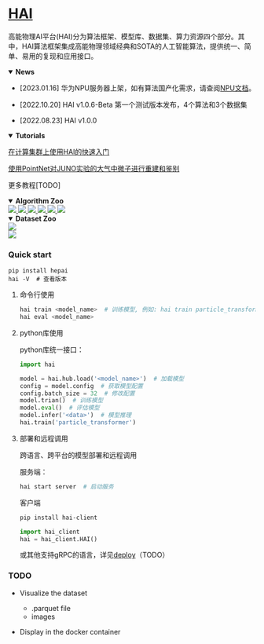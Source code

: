 # [HAI](https://code.ihep.ac.cn/zdzhang/hai)
高能物理AI平台(HAI)分为算法框架、模型库、数据集、算力资源四个部分。其中，HAI算法框架集成高能物理领域经典和SOTA的人工智能算法，提供统一、简单、易用的复现和应用接口。

<details open>
<summary><b>News</b></summary>

+ [2023.01.16] 华为NPU服务器上架，如有算法国产化需求，请查阅[NPU文档](docs/computing_power/npu_power_doc.md)。
+ [2022.10.20] HAI v1.0.6-Beta 第一个测试版本发布，4个算法和3个数据集

+ [2022.08.23] HAI v1.0.0
</details>

<details open>
<summary><b>Tutorials</b></summary>

[在计算集群上使用HAI的快速入门](docs/quickstart_hpc.md)

[使用PointNet对JUNO实验的大气中微子进行重建和鉴别](https://code.ihep.ac.cn/zhangyiyu/pointnet)

更多教程[TODO]

</details>

<details open>
<summary><b>Algorithm Zoo</b></summary>
<a href="https://code.ihep.ac.cn/zdzhang/hai/-/blob/main/docs/model_zoo.md">
<!-- <br> -->
<img src="https://img.shields.io/static/v1?style=social&label=图像相关&message=2 online, 5 TODO">
    <!-- <br> -->
    <img src="https://img.shields.io/static/v1?style=social&label=分类算法&message=3 TODO">
    <!-- <br> -->
    <img src="https://img.shields.io/static/v1?style=social&label=粒子物理&message=4 online, 3 TODO">
    <!-- <br> -->
    <img src="https://img.shields.io/static/v1?style=social&label=天体物理&message=1 TODO">
    <!-- <br> -->
    <img src="https://img.shields.io/static/v1?style=social&label=射线科学&message=3 TODO">
    <!-- <br> -->
    <img src="https://img.shields.io/static/v1?style=social&label=机器学习&message=TODO">
    </a>
    
</details>

<details open>
<summary><b>Dataset Zoo</b></summary>
<a href="https://code.ihep.ac.cn/zdzhang/hai/-/blob/main/docs/datasets.md">
<img src="https://img.shields.io/static/v1?style=social&label=粒子物理&message=3 available, 10+ TODO">
    <br>
    <img src="https://img.shields.io/static/v1?style=social&label=CV&message=1 available">
    </a>
</details>


### Quick start
```
pip install hepai
hai -V  # 查看版本
```

1. 命令行使用

    ```bash
    hai train <model_name>  # 训练模型, 例如: hai train particle_transformer
    hai eval <model_name>
    ```

2. python库使用

    python库统一接口：
    ```python
    import hai
    
    model = hai.hub.load('<model_name>')  # 加载模型
    config = model.config  # 获取模型配置
    config.batch_size = 32  # 修改配置
    model.trian()  # 训练模型
    model.eval()  # 评估模型
    model.infer('<data>')  # 模型推理
    hai.train('particle_transformer')
    ```

3. 部署和远程调用

    跨语言、跨平台的模型部署和远程调用

    服务端：
    ```bash
    hai start server  # 启动服务
    ```
    客户端
    ```bash
    pip install hai-client
    ```
    ```python
    import hai_client
    hai = hai_client.HAI()
    ```
    或其他支持gRPC的语言，详见[deploy](docs/deploy.md)（TODO）


### TODO
+ Visualize the dataset
  +  .parquet file
    + images

+ Display in the docker container




